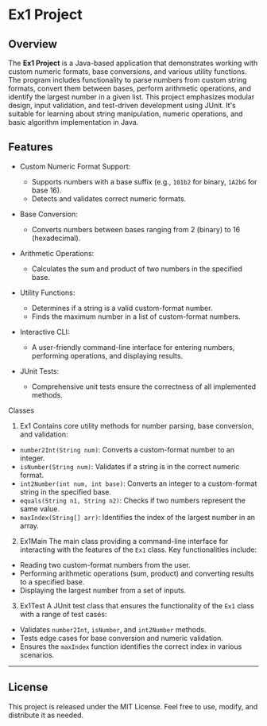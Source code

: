 # Ex1 Project

## Overview
The **Ex1 Project** is a Java-based application that demonstrates working with custom numeric formats, base conversions, and various utility functions. The program includes
functionality to parse numbers from custom string formats, convert them between bases, perform arithmetic operations, and identify the largest number in a given list.
This project emphasizes modular design, input validation, and test-driven development using JUnit. It's suitable for learning about string manipulation, numeric operations, 
and basic algorithm implementation in Java.

## Features

- Custom Numeric Format Support:
  - Supports numbers with a base suffix (e.g., `101b2` for binary, `1A2bG` for base 16).
  - Detects and validates correct numeric formats.

- Base Conversion:
  - Converts numbers between bases ranging from 2 (binary) to 16 (hexadecimal).

- Arithmetic Operations:
  - Calculates the sum and product of two numbers in the specified base.

- Utility Functions:
  - Determines if a string is a valid custom-format number.
  - Finds the maximum number in a list of custom-format numbers.

- Interactive CLI:
  - A user-friendly command-line interface for entering numbers, performing operations, and displaying results.

- JUnit Tests:
  - Comprehensive unit tests ensure the correctness of all implemented methods.
    
Classes

1. Ex1
Contains core utility methods for number parsing, base conversion, and validation:
- `number2Int(String num)`: Converts a custom-format number to an integer.
- `isNumber(String num)`: Validates if a string is in the correct numeric format.
- `int2Number(int num, int base)`: Converts an integer to a custom-format string in the specified base.
- `equals(String n1, String n2)`: Checks if two numbers represent the same value.
- `maxIndex(String[] arr)`: Identifies the index of the largest number in an array.

2. Ex1Main
The main class providing a command-line interface for interacting with the features of the `Ex1` class. Key functionalities include:
- Reading two custom-format numbers from the user.
- Performing arithmetic operations (sum, product) and converting results to a specified base.
- Displaying the largest number from a set of inputs.

3. Ex1Test
A JUnit test class that ensures the functionality of the `Ex1` class with a range of test cases:
- Validates `number2Int`, `isNumber`, and `int2Number` methods.
- Tests edge cases for base conversion and numeric validation.
- Ensures the `maxIndex` function identifies the correct index in various scenarios.


---

## License
This project is released under the MIT License. Feel free to use, modify, and distribute it as needed.

